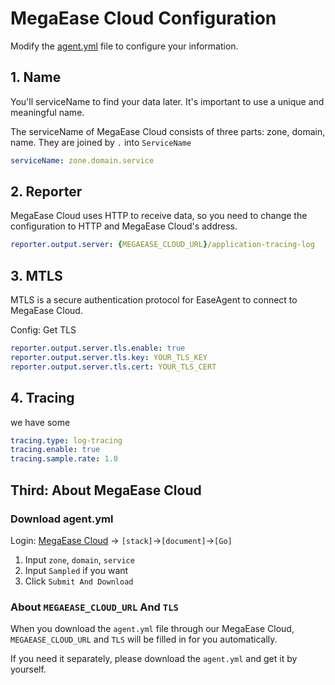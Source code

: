 # MegaEase Cloud Configuration

Modify the [agent.yml](https://github.com/megaease/easeagent-sdk-go/blob/main/example/agent.yml) file to configure your information.

## 1. Name

You'll serviceName to find your data later. It's important to use a unique and meaningful name.

The serviceName of MegaEase Cloud consists of three parts: zone, domain, name. They are joined by `.` into `ServiceName`

```yaml
serviceName: zone.domain.service
```

## 2. Reporter

MegaEase Cloud uses HTTP to receive data, so you need to change the configuration to HTTP and MegaEase Cloud's address.
```yaml
reporter.output.server: {MEGAEASE_CLOUD_URL}/application-tracing-log
```
## 3. MTLS

MTLS is a secure authentication protocol for EaseAgent to connect to MegaEase Cloud.

Config: Get TLS
```yaml
reporter.output.server.tls.enable: true
reporter.output.server.tls.key: YOUR_TLS_KEY
reporter.output.server.tls.cert: YOUR_TLS_CERT
```

## 4. Tracing
we have some
```yaml
tracing.type: log-tracing
tracing.enable: true
tracing.sample.rate: 1.0
```

## Third: About MegaEase Cloud

### Download agent.yml

Login: [MegaEase Cloud](https://cloud.megaease.com/) -> `[stack]`->`[document]`->`[Go]`

1. Input `zone`, `domain`, `service`
2. Input `Sampled` if you want
3. Click `Submit And Download`

### About `MEGAEASE_CLOUD_URL` And `TLS`

When you download the `agent.yml` file through our MegaEase Cloud, `MEGAEASE_CLOUD_URL` and `TLS` will be filled in for you automatically.

If you need it separately, please download the `agent.yml` and get it by yourself.